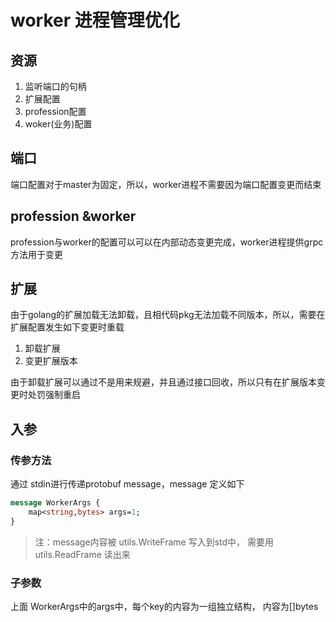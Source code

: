 # worker 进程管理优化

## 资源

1. 监听端口的句柄
2. 扩展配置
3. profession配置
4. woker(业务)配置

## 端口

端口配置对于master为固定，所以，worker进程不需要因为端口配置变更而结束

## profession &worker

profession与worker的配置可以可以在内部动态变更完成，worker进程提供grpc方法用于变更

## 扩展

由于golang的扩展加载无法卸载，且相代码pkg无法加载不同版本，所以，需要在扩展配置发生如下变更时重载

1. 卸载扩展
2. 变更扩展版本

由于卸载扩展可以通过不是用来规避，并且通过接口回收，所以只有在扩展版本变更时处罚强制重启

## 入参

### 传参方法

通过 stdin进行传递protobuf message，message 定义如下

```protobuf
message WorkerArgs {
	map<string,bytes> args=1;
}
```

> 注：message内容被 utils.WriteFrame 写入到std中， 需要用 utils.ReadFrame 读出来

### 子参数

上面 WorkerArgs中的args中，每个key的内容为一组独立结构， 内容为[]bytes



